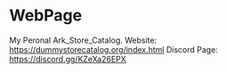 # WebPage
My Peronal Ark_Store_Catalog.
Website:
https://dummystorecatalog.org/index.html
Discord Page:
https://discord.gg/KZeXa26EPX
